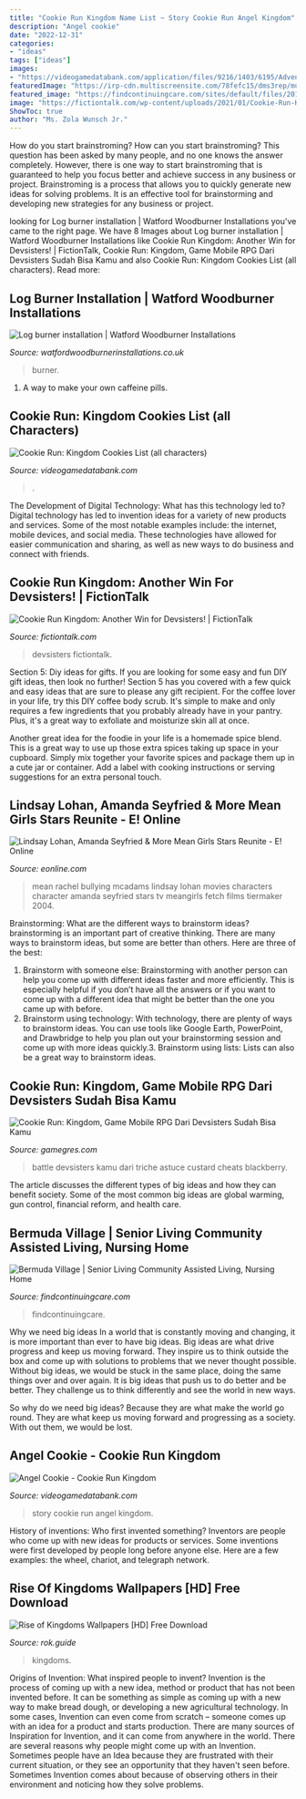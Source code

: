 ```yaml
---
title: "Cookie Run Kingdom Name List ~ Story Cookie Run Angel Kingdom"
description: "Angel cookie"
date: "2022-12-31"
categories:
- "ideas"
tags: ["ideas"]
images:
- "https://videogamedatabank.com/application/files/9216/1403/6195/Adventurer_Cookie.jpg"
featuredImage: "https://irp-cdn.multiscreensite.com/78fefc15/dms3rep/multi/IMG_0653.JPG"
featured_image: "https://findcontinuingcare.com/sites/default/files/2019-06/C01921^Map-BV-copy_white^804x900.png"
image: "https://fictiontalk.com/wp-content/uploads/2021/01/Cookie-Run-Kingdom-another-win-for-devsisters.jpg"
ShowToc: true
author: "Ms. Zola Wunsch Jr."
---
```



How do you start brainstroming?
How can you start brainstroming? This question has been asked by many people, and no one knows the answer completely. However, there is one way to start brainstroming that is guaranteed to help you focus better and achieve success in any business or project. Brainstroming is a process that allows you to quickly generate new ideas for solving problems. It is an effective tool for brainstorming and developing new strategies for any business or project.

	

		
looking for Log burner installation | Watford Woodburner Installations you've came to the right page. We have 8 Images about Log burner installation | Watford Woodburner Installations like Cookie Run Kingdom: Another Win for Devsisters! | FictionTalk, Cookie Run: Kingdom, Game Mobile RPG Dari Devsisters Sudah Bisa Kamu and also Cookie Run: Kingdom Cookies List (all characters). Read more:
		
    
## Log Burner Installation | Watford Woodburner Installations

<img loading=lazy src="https://irp-cdn.multiscreensite.com/78fefc15/dms3rep/multi/IMG_0653.JPG" onerror="this.onerror=null;this.src='https://tse4.mm.bing.net/th?id=OIP.EQCw9-Wnv1_UK99uOdD0uQHaJ4&amp;pid=15.1';" alt="Log burner installation | Watford Woodburner Installations">

_Source: watfordwoodburnerinstallations.co.uk_

>burner. 

	

1. A way to make your own caffeine pills.

    
## Cookie Run: Kingdom Cookies List (all Characters)

<img loading=lazy src="https://videogamedatabank.com/application/files/9216/1403/6195/Adventurer_Cookie.jpg" onerror="this.onerror=null;this.src='https://tse4.mm.bing.net/th?id=OIP.6ZUTygN2v6twWWoEWsIWvQAAAA&amp;pid=15.1';" alt="Cookie Run: Kingdom Cookies List (all characters)">

_Source: videogamedatabank.com_

>. 

	

The Development of Digital Technology: What has this technology led to?
Digital technology has led to invention ideas for a variety of new products and services. Some of the most notable examples include: the internet, mobile devices, and social media. These technologies have allowed for easier communication and sharing, as well as new ways to do business and connect with friends.

    
## Cookie Run Kingdom: Another Win For Devsisters! | FictionTalk

<img loading=lazy src="https://fictiontalk.com/wp-content/uploads/2021/01/Cookie-Run-Kingdom-another-win-for-devsisters.jpg" onerror="this.onerror=null;this.src='https://tse1.mm.bing.net/th?id=OIP.XGMQw3_IXGQ9WpZFTlT_WQHaEK&amp;pid=15.1';" alt="Cookie Run Kingdom: Another Win for Devsisters! | FictionTalk">

_Source: fictiontalk.com_

>devsisters fictiontalk. 

	

Section 5: Diy ideas for gifts.
If you are looking for some easy and fun DIY gift ideas, then look no further! Section 5 has you covered with a few quick and easy ideas that are sure to please any gift recipient.
For the coffee lover in your life, try this DIY coffee body scrub. It's simple to make and only requires a few ingredients that you probably already have in your pantry. Plus, it's a great way to exfoliate and moisturize skin all at once.

Another great idea for the foodie in your life is a homemade spice blend. This is a great way to use up those extra spices taking up space in your cupboard. Simply mix together your favorite spices and package them up in a cute jar or container. Add a label with cooking instructions or serving suggestions for an extra personal touch.

    
## Lindsay Lohan, Amanda Seyfried &amp; More Mean Girls Stars Reunite - E! Online

<img loading=lazy src="https://akns-images.eonline.com/eol_images/Entire_Site/2019315/rs_600x600-190415140452-600x600-meangirls-gj-4-15-19.jpg?fit=around|1080:1080&amp;output-quality=90&amp;crop=1080:1080;center,top" onerror="this.onerror=null;this.src='https://tse3.mm.bing.net/th?id=OIP.WPod-utzf2wzWd0vFMBbFQHaHa&amp;pid=15.1';" alt="Lindsay Lohan, Amanda Seyfried &amp; More Mean Girls Stars Reunite - E! Online">

_Source: eonline.com_

>mean rachel bullying mcadams lindsay lohan movies characters character amanda seyfried stars tv meangirls fetch films tiermaker 2004. 

	

Brainstorming: What are the different ways to brainstorm ideas?
brainstorming is an important part of creative thinking. There are many ways to brainstorm ideas, but some are better than others. Here are three of the best:
1. Brainstorm with someone else: Brainstorming with another person can help you come up with different ideas faster and more efficiently. This is especially helpful if you don’t have all the answers or if you want to come up with a different idea that might be better than the one you came up with before.
2. Brainstorm using technology: With technology, there are plenty of ways to brainstorm ideas. You can use tools like Google Earth, PowerPoint, and Drawbridge to help you plan out your brainstorming session and come up with more ideas quickly.3. Brainstorm using lists: Lists can also be a great way to brainstorm ideas.

    
## Cookie Run: Kingdom, Game Mobile RPG Dari Devsisters Sudah Bisa Kamu

<img loading=lazy src="https://gamegres.com/wp-content/uploads/2020/12/Cookie-Run-Kingdom-Dont-Let-Your-Rivals-Prevail.jpg" onerror="this.onerror=null;this.src='https://tse3.mm.bing.net/th?id=OIP.v3IdwPfEqKLIwI1A9FXmyAHaEo&amp;pid=15.1';" alt="Cookie Run: Kingdom, Game Mobile RPG Dari Devsisters Sudah Bisa Kamu">

_Source: gamegres.com_

>battle devsisters kamu dari triche astuce custard cheats blackberry. 

	

The article discusses the different types of big ideas and how they can benefit society. Some of the most common big ideas are global warming, gun control, financial reform, and health care.

    
## Bermuda Village | Senior Living Community Assisted Living, Nursing Home

<img loading=lazy src="https://findcontinuingcare.com/sites/default/files/2019-06/C01921^Map-BV-copy_white^804x900.png" onerror="this.onerror=null;this.src='https://tse3.mm.bing.net/th?id=OIP.xkDLCalgrD4nFVd5WxdBIAHaIS&amp;pid=15.1';" alt="Bermuda Village | Senior Living Community Assisted Living, Nursing Home">

_Source: findcontinuingcare.com_

>findcontinuingcare. 

	

Why we need big ideas
In a world that is constantly moving and changing, it is more important than ever to have big ideas. Big ideas are what drive progress and keep us moving forward. They inspire us to think outside the box and come up with solutions to problems that we never thought possible.
Without big ideas, we would be stuck in the same place, doing the same things over and over again. It is big ideas that push us to do better and be better. They challenge us to think differently and see the world in new ways.

So why do we need big ideas? Because they are what make the world go round. They are what keep us moving forward and progressing as a society. With out them, we would be lost.

    
## Angel Cookie - Cookie Run Kingdom

<img loading=lazy src="https://videogamedatabank.com/application/files/thumbnails/small/7416/1256/7808/Angel_Cookie_Story_Cookie_Run_Kingdom.jpg" onerror="this.onerror=null;this.src='https://tse2.mm.bing.net/th?id=OIP.XDTvdanwpnMKm_CPj5HuawHaEJ&amp;pid=15.1';" alt="Angel Cookie - Cookie Run Kingdom">

_Source: videogamedatabank.com_

>story cookie run angel kingdom. 

	

History of inventions: Who first invented something?
Inventors are people who come up with new ideas for products or services. Some inventions were first developed by people long before anyone else. Here are a few examples: the wheel, chariot, and telegraph network.

    
## Rise Of Kingdoms Wallpapers [HD] Free Download

<img loading=lazy src="https://cdn.rok.guide/wp-content/uploads/2021/01/rok-wallpaper-12-2048x1152.jpg" onerror="this.onerror=null;this.src='https://tse3.mm.bing.net/th?id=OIP.EA_R5rNxOXHww78xog1wsQHaEK&amp;pid=15.1';" alt="Rise of Kingdoms Wallpapers [HD] Free Download">

_Source: rok.guide_

>kingdoms. 

	

Origins of Invention: What inspired people to invent?
Invention is the process of coming up with a new idea, method or product that has not been invented before. It can be something as simple as coming up with a new way to make bread dough, or developing a new agricultural technology. In some cases, Invention can even come from scratch – someone comes up with an idea for a product and starts production. There are many sources of Inspiration for Invention, and it can come from anywhere in the world.
There are several reasons why people might come up with an Invention. Sometimes people have an Idea because they are frustrated with their current situation, or they see an opportunity that they haven't seen before. Sometimes Invention comes about because of observing others in their environment and noticing how they solve problems.

